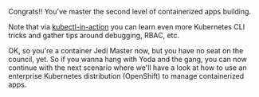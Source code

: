 Congrats!! You've master the second level of containerized apps building. 

Note that via [kubectl-in-action](http://mhausenblas.info/kubectl-in-action/) you can learn even more Kubernetes CLI tricks and gather tips around debugging, RBAC, etc.

OK, so you're a container Jedi Master now, but you have no seat on the council, yet. So if you wanna hang with Yoda and the gang, you can now continue with the next scenario where we'll have a look at how to use an enterprise Kubernetes distribution (OpenShift) to manage containerized apps.